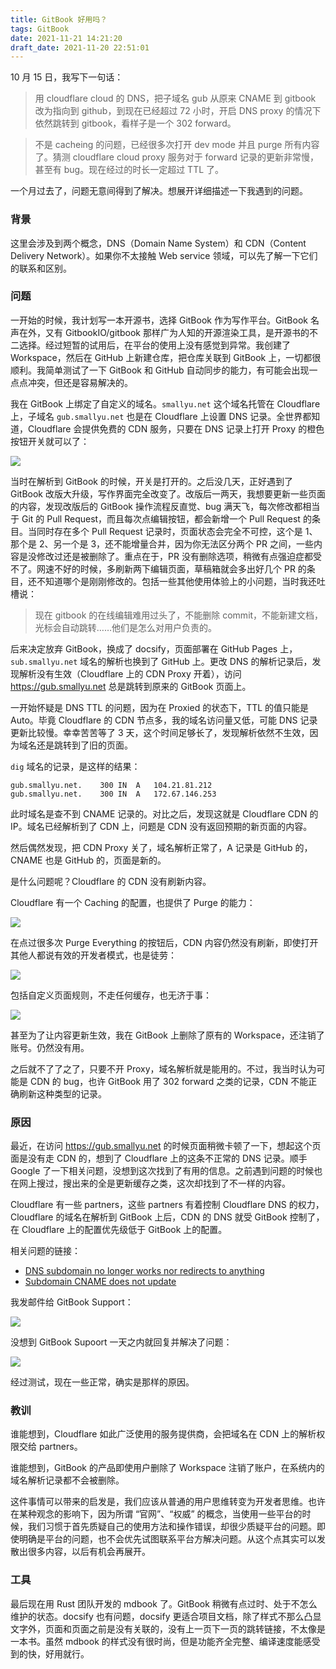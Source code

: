 ```yaml
---
title: GitBook 好用吗？
tags: GitBook
date: 2021-11-21 14:21:20
draft_date: 2021-11-20 22:51:01
---
```


10 月 15 日，我写下一句话：

>用 cloudflare cloud 的 DNS，把子域名 gub 从原来 CNAME 到 gitbook 改为指向到 github，到现在已经超过 72 小时，开启 DNS proxy 的情况下依然跳转到 gitbook，看样子是一个 302 forward。

>不是 cacheing 的问题，已经很多次打开 dev mode 并且 purge 所有内容了。猜测 cloudflare cloud proxy 服务对于 forward 记录的更新非常慢，甚至有 bug。现在经过的时长一定超过 TTL 了。

一个月过去了，问题无意间得到了解决。想展开详细描述一下我遇到的问题。

### 背景

这里会涉及到两个概念，DNS（Domain Name System）和 CDN（Content Delivery Network）。如果你不太接触 Web service 领域，可以先了解一下它们的联系和区别。

### 问题

一开始的时候，我计划写一本开源书，选择 GitBook 作为写作平台。GitBook 名声在外，又有 GitbookIO/gitbook 那样广为人知的开源渲染工具，是开源书的不二选择。经过短暂的试用后，在平台的使用上没有感觉到异常。我创建了 Workspace，然后在 GitHub 上新建仓库，把仓库关联到 GitBook 上，一切都很顺利。我简单测试了一下 GitBook 和 GitHub 自动同步的能力，有可能会出现一点点冲突，但还是容易解决的。

我在 GitBook 上绑定了自定义的域名。`smallyu.net` 这个域名托管在 Cloudflare 上，子域名 `gub.smallyu.net` 也是在 Cloudflare 上设置 DNS 记录。全世界都知道，Cloudflare 会提供免费的 CDN 服务，只要在 DNS 记录上打开 Proxy 的橙色按钮开关就可以了：

<img src="1.png">

当时在解析到 GitBook 的时候，开关是打开的。之后没几天，正好遇到了 GitBook 改版大升级，写作界面完全改变了。改版后一两天，我想要更新一些页面的内容，发现改版后的 GitBook 操作流程反直觉、bug 满天飞，每次修改都相当于 Git
的 Pull Request，而且每次点编辑按钮，都会新增一个 Pull Request 的条目。当同时存在多个 Pull Request 记录时，页面状态会完全不可控，这个是 1、那个是 2、另一个是 3，还不能增量合并，因为你无法区分两个 PR 之间，一些内容是没修改过还是被删除了。重点在于，PR 没有删除选项，稍微有点强迫症都受不了。网速不好的时候，多刷新两下编辑页面，草稿箱就会多出好几个 PR 的条目，还不知道哪个是刚刚修改的。包括一些其他使用体验上的小问题，当时我还吐槽说：

> 现在 gitbook 的在线编辑难用过头了，不能删除 commit，不能新建文档，光标会自动跳转……他们是怎么对用户负责的。

后来决定放弃 GitBook，换成了 docsify，页面部署在 GitHub Pages 上，`sub.smallyu.net` 域名的解析也换到了 GitHub 上。更改 DNS 的解析记录后，发现解析没有生效（Cloudflare 上的 CDN Proxy 开着），访问 https://gub.smallyu.net 总是跳转到原来的 GitBook 页面上。

一开始怀疑是 DNS TTL 的问题，因为在 Proxied 的状态下，TTL 的值只能是 Auto。毕竟 Cloudflare 的 CDN 节点多，我的域名访问量又低，可能 DNS 记录更新比较慢。幸幸苦苦等了 3 天，这个时间足够长了，发现解析依然不生效，因为域名还是跳转到了旧的页面。

`dig` 域名的记录，是这样的结果：

```
gub.smallyu.net.	300	IN	A	104.21.81.212
gub.smallyu.net.	300	IN	A	172.67.146.253
```

此时域名是查不到 CNAME 记录的。对比之后，发现这就是 Cloudflare CDN 的 IP。域名已经解析到了 CDN 上，问题是 CDN 没有返回预期的新页面的内容。

然后偶然发现，把 CDN Proxy 关了，域名解析正常了，A 记录是 GitHub 的，CNAME 也是 GitHub 的，页面是新的。

是什么问题呢？Cloudflare 的 CDN 没有刷新内容。

Cloudflare 有一个 Caching 的配置，也提供了 Purge 的能力：

<img src="2.png">

在点过很多次 Purge Everything 的按钮后，CDN 内容仍然没有刷新，即使打开其他人都说有效的开发者模式，也是徒劳：

<img src="3.png">

包括自定义页面规则，不走任何缓存，也无济于事：

<img src="4.png">

甚至为了让内容更新生效，我在 GitBook 上删除了原有的 Workspace，还注销了账号。仍然没有用。

之后就不了了之了，只要不开 Proxy，域名解析就是能用的。不过，我当时认为可能是 CDN 的 bug，也许 GitBook 用了 302 forward 之类的记录，CDN 不能正确刷新这种类型的记录。

### 原因

最近，在访问 https://gub.smallyu.net 的时候页面稍微卡顿了一下，想起这个页面是没有走 CDN 的，想到了 Cloudflare 上的这条不正常的 DNS 记录。顺手 Google 了一下相关问题，没想到这次找到了有用的信息。之前遇到问题的时候也在网上搜过，搜出来的全是更新缓存之类，这次却找到了不一样的内容。

Cloudflare 有一些 partners，这些 partners 有着控制 Cloudflare DNS 的权力，Cloudflare 的域名在解析到 GitBook 上后，CDN 的 DNS 就受 GitBook 控制了，在 Cloudflare 上的配置优先级低于 GitBook 上的配置。

相关问题的链接：

- [DNS subdomain no longer works nor redirects to anything](https://community.cloudflare.com/t/dns-subdomain-no-longer-works-nor-redirects-to-anything/240984/7)
- [Subdomain CNAME does not update](https://community.cloudflare.com/t/subdomain-cname-does-not-update/280696/2)

我发邮件给 GitBook Support：

<img src="11.png">

没想到 GitBook Supoort 一天之内就回复并解决了问题：

<img src="12.png">

经过测试，现在一些正常，确实是那样的原因。

### 教训

谁能想到，Cloudflare 如此广泛使用的服务提供商，会把域名在 CDN 上的解析权限交给 partners。

谁能想到，GitBook 的产品即使用户删除了 Workspace 注销了账户，在系统内的域名解析记录都不会被删除。

这件事情可以带来的启发是，我们应该从普通的用户思维转变为开发者思维。也许在某种观念的影响下，因为所谓 “官网”、“权威” 的概念，当使用一些平台的时候，我们习惯于首先质疑自己的使用方法和操作错误，却很少质疑平台的问题。即使明确是平台的问题，也不会优先试图联系平台方解决问题。从这个点其实可以发散出很多内容，以后有机会再展开。

### 工具

最后现在用 Rust 团队开发的 mdbook 了。GitBook 稍微有点过时、处于不怎么维护的状态。docsify 也有问题，docsify 更适合项目文档，除了样式不那么凸显文字外，页面和页面之前是没有关联的，没有上一页下一页的跳转链接，不太像是一本书。虽然 mdbook 的样式没有很时尚，但是功能齐全完整、编译速度能感受到的快，好用就行。

